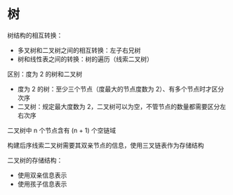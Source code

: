 # 树

树结构的相互转换：

- 多叉树和二叉树之间的相互转换：左子右兄树
- 树和线性表之间的转换：树的遍历（线索二叉树）

区别：度为 2 的树和二叉树

- 度为 2 的树：至少三个节点（度最大的节点度数为 2）、有多个节点时才区分次序
- 二叉树：规定最大度数为 2，二叉树可以为空，不管节点的数量都需要区分左右次序

二叉树中 n 个节点含有 (n + 1) 个空链域

构建后序线索二叉树需要其双亲节点的信息，使用三叉链表作为存储结构

二叉树的存储结构：

- 使用双亲信息表示
- 使用孩子信息表示
